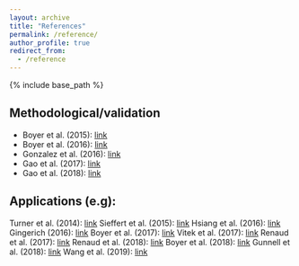 ```yaml
---
layout: archive
title: "References"
permalink: /reference/
author_profile: true
redirect_from:
  - /reference
---
```


{% include base_path %}

## Methodological/validation
* Boyer et al. (2015): [link](https://onlinelibrary.wiley.com/doi/full/10.1002/ar.23084)
* Boyer et al. (2016): [link](https://onlinelibrary.wiley.com/doi/abs/10.1002/ar.23202)
* Gonzalez et al. (2016): [link](https://onlinelibrary.wiley.com/doi/abs/10.1002/ajpa.22934)
* Gao et al. (2017): [link](https://onlinelibrary.wiley.com/doi/abs/10.1002/ar.23700)
* Gao et al. (2018): [link](https://arxiv.org/pdf/1807.11887.pdf)

## Applications (e.g):
Turner et al. (2014): [link](https://doi.org/10.1093/imaiai/iau011)
Sieffert et al. (2015): [link](https://peerj.com/articles/1036/)
Hsiang et al. (2016): [link](http://rstb.royalsocietypublishing.org/content/371/1691/20150227)
Gingerich (2016): [link](https://link.springer.com/article/10.1007/s12542-017-0362-8)
Boyer et al. (2017): [link](https://www.sciencedirect.com/science/article/pii/S0047248417301021)
Vitek et al. (2017): [link](https://onlinelibrary.wiley.com/doi/abs/10.1002/ece3.3058)
Renaud et al. (2017): [link](https://www.sciencedirect.com/science/article/pii/S0003996917301383?via%3Dihub)
Renaud et al. (2018): [link](https://link.springer.com/article/10.1007/s11692-018-9459-6)
Boyer et al. (2018): [link](https://www.sciencedirect.com/science/article/pii/S0047248417305134)
Gunnell et al. (2018): [link](https://www.nature.com/articles/s41467-018-05648-w)
Wang et al. (2019): [link](https://www.biorxiv.org/content/10.1101/701391v1)
